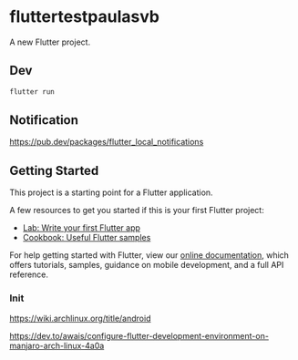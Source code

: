 # fluttertestpaulasvb

A new Flutter project.

## Dev

```bash
flutter run
```

## Notification

https://pub.dev/packages/flutter_local_notifications
## Getting Started

This project is a starting point for a Flutter application.

A few resources to get you started if this is your first Flutter project:

- [Lab: Write your first Flutter app](https://flutter.dev/docs/get-started/codelab)
- [Cookbook: Useful Flutter samples](https://flutter.dev/docs/cookbook)

For help getting started with Flutter, view our
[online documentation](https://flutter.dev/docs), which offers tutorials,
samples, guidance on mobile development, and a full API reference.

### Init

https://wiki.archlinux.org/title/android

https://dev.to/awais/configure-flutter-development-environment-on-manjaro-arch-linux-4a0a


